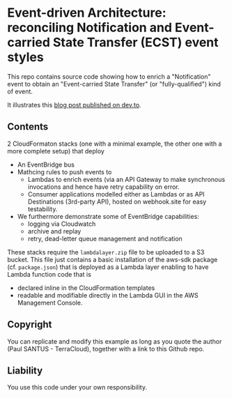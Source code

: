 # Event-driven Architecture: reconciling Notification and Event-carried State Transfer (ECST) event styles

This repo contains source code showing how to enrich
a "Notification" event to obtain an "Event-carried State
Transfer" (or "fully-qualified") kind of event.

It illustrates this [blog post published on dev.to](https://dev.to/aws-builders/event-driven-architecture-reconcile-notification-and-event-carried-state-transfer-patterns-5697).

## Contents
2 CloudFormaton stacks (one with a minimal example, the other one with
a more complete setup) that deploy
* An EventBridge bus
* Mathcing rules to push events to
    * Lambdas to enrich events (via an API Gateway to make
      synchronous invocations and hence have retry capability on error.
    * Consumer applications modelled either as Lambdas or 
    as API Destinations (3rd-party API), hosted on webhook.site for easy testability.
* We furthermore demonstrate some of EventBridge capabilities:
    * logging via Cloudwatch
    * archive and replay
    * retry, dead-letter queue management and notification

These stacks require the `lambdalayer.zip` file to be uploaded to
a S3 bucket. This file just contains a basic installation of 
the aws-sdk package (cf. `package.json`) that is deployed as a Lambda layer
enabling to have Lambda function code that is 
* declared inline  in the CloudFormation templates
* readable and modifiable directly in the Lambda GUI in the AWS Management Console.

## Copyright

You can replicate and modify this example as long as you quote 
the author (Paul SANTUS - TerraCloud), together with a link to 
this Github repo.

## Liability 

You use this code under your own responsibility. 